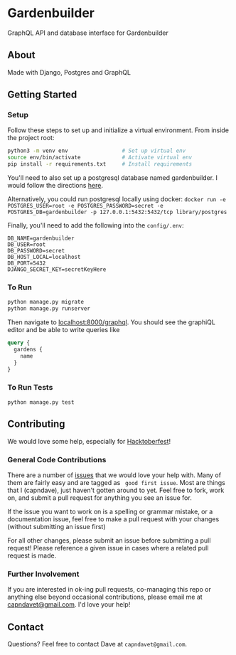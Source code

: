 # Gardenbuilder

GraphQL API and database interface for Gardenbuilder

## About

Made with Django, Postgres and GraphQL

## Getting Started

### Setup

Follow these steps to set up and initialize a virtual environment. From inside the project root:

```bash
python3 -m venv env                 # Set up virtual env
source env/bin/activate             # Activate virtual env
pip install -r requirements.txt     # Install requirements
```

You'll need to also set up a postgresql database named gardenbuilder. I would follow the directions [here](https://tutorial-extensions.djangogirls.org/en/optional_postgresql_installation/).

Alternatively, you could run postgresql locally using docker: `docker run -e POSTGRES_USER=root -e POSTGRES_PASSWORD=secret -e POSTGRES_DB=gardenbuilder -p 127.0.0.1:5432:5432/tcp library/postgres`

Finally, you'll need to add the following into the `config/.env`:

```
DB_NAME=gardenbuilder
DB_USER=root
DB_PASSWORD=secret
DB_HOST_LOCAL=localhost
DB_PORT=5432
DJANGO_SECRET_KEY=secretKeyHere
```

### To Run

```bash
python manage.py migrate
python manage.py runserver
```

Then navigate to [localhost:8000/graphql](http://localhost:8000/graphql).
You should see the graphiQL editor and be able to write queries like

```graphql
query {
  gardens {
    name
  }
}
```

### To Run Tests

`python manage.py test`

## Contributing

We would love some help, especially for [Hacktoberfest](https://hacktoberfest.digitalocean.com/)!

### General Code Contributions

There are a number of [issues](https://github.com/capndave/gardenbuilder-api/issues) that we would love your help with. Many of them are fairly easy and are tagged as ` good first issue`. Most are things that I (capndave), just haven't gotten around to yet. Feel free to fork, work on, and submit a pull request for anything you see an issue for.

If the issue you want to work on is a spelling or grammar mistake, or a documentation issue, feel free to make a pull request with your changes (without submitting an issue first)

For all other changes, please submit an issue before submitting a pull request! Please reference a given issue in cases where a related pull request is made.

### Further Involvement

If you are interested in ok-ing pull requests, co-managing this repo or anything else beyond occasional contributions, please email me at capndavet@gmail.com. I'd love your help!

## Contact

Questions? Feel free to contact Dave at `capndavet@gmail.com`.
